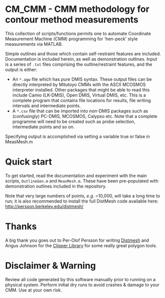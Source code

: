 # CM_CMM - CMM methodology for contour method measurements
This collection of scripts/functions permits one to automate Coordinate Measurement Machine (CMM) programming for 'hen-peck' style measurements via MATLAB.

Simple outlines and those which contain self-restraint features are included. Documentation is included herein, as well as demonstration outlines. Input is a series of `.txt` files comprising the outline/restraint features, and the output is either:
* An `*.agw` file which has *pure* DMIS syntax. These output files can be directly interpreted by Mitutoyo CMMs with the ASCII MCOSMOS interpreter installed. Other packages that might be able to read this include Camio (LK-DMIS), Open DMIS, Virtual DMIS, etc. This is a complete program that contains file locations for results, file writing intervals and intermediate points.
* A `*.csv` file that can be imported into *non*-DMIS packages such as (confusingly) PC-DMIS, MCOSMOS, Calypso etc. Note that a complete programme will need to be created such as probe selection, intermediate points and so on.

Specifying output is accomplished via setting a variable true or false in MeasMesh.m

# Quick start
To get started, read the documentation and experiment with the main scripts, `OutlineGen.m` and `MeasMesh.m`. These have been pre-populated with demonstration outlines included in the repository.

Note that very large numbers of points, *e.g.* ~10,000, will take a long time to run; it is also recommended to install the full DistMesh code available here: http://persson.berkeley.edu/distmesh/

# Thanks
A big thank you goes out to Per-Olof Persson for writing [Distmesh](http://persson.berkeley.edu/distmesh/) and Angus Johnson for the  [Clipper Library](http://www.angusj.com/delphi/clipper.php) for some really great polygon tools.

# Disclaimer & Warning
Review all code generated by this software manually prior to running on a physical system. Perform initial dry runs to avoid crashes & damage to your CMM. Use at your own risk.

